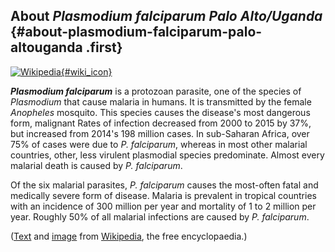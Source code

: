 About *Plasmodium falciparum Palo Alto/Uganda* {#about-plasmodium-falciparum-palo-altouganda .first}
----------------------------------------------

[![Wikipedia](/img/wikipedia_logo_v2_en.png){#wiki_icon}](http://en.wikipedia.org/wiki/Plasmodium_falciparum)

***Plasmodium falciparum*** is a protozoan parasite, one of the species
of *Plasmodium* that cause malaria in humans. It is transmitted by the
female *Anopheles* mosquito. This species causes the disease\'s most
dangerous form, malignant Rates of infection decreased from 2000 to 2015
by 37%, but increased from 2014\'s 198 million cases. In sub-Saharan
Africa, over 75% of cases were due to *P. falciparum*, whereas in most
other malarial countries, other, less virulent plasmodial species
predominate. Almost every malarial death is caused by *P. falciparum*.

Of the six malarial parasites, *P. falciparum* causes the most-often
fatal and medically severe form of disease. Malaria is prevalent in
tropical countries with an incidence of 300 million per year and
mortality of 1 to 2 million per year. Roughly 50% of all malarial
infections are caused by *P. falciparum*.

([Text](http://en.wikipedia.org/wiki/Plasmodium_falciparum) and
[image](https://commons.wikimedia.org/wiki/File:Plasmodium_falciparum_01.png)
from [Wikipedia](http://en.wikipedia.org/), the free encyclopaedia.)
